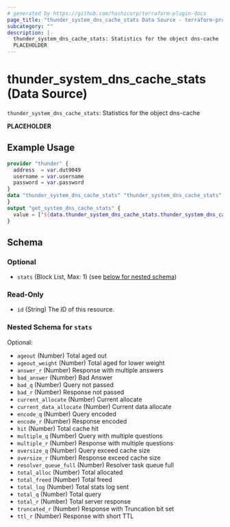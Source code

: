 ```yaml
---
# generated by https://github.com/hashicorp/terraform-plugin-docs
page_title: "thunder_system_dns_cache_stats Data Source - terraform-provider-thunder"
subcategory: ""
description: |-
  thunder_system_dns_cache_stats: Statistics for the object dns-cache
  PLACEHOLDER
---
```


# thunder_system_dns_cache_stats (Data Source)

`thunder_system_dns_cache_stats`: Statistics for the object dns-cache

__PLACEHOLDER__

## Example Usage

```terraform
provider "thunder" {
  address  = var.dut9049
  username = var.username
  password = var.password
}
data "thunder_system_dns_cache_stats" "thunder_system_dns_cache_stats" {
}
output "get_system_dns_cache_stats" {
  value = ["${data.thunder_system_dns_cache_stats.thunder_system_dns_cache_stats}"]
}
```

<!-- schema generated by tfplugindocs -->
## Schema

### Optional

- `stats` (Block List, Max: 1) (see [below for nested schema](#nestedblock--stats))

### Read-Only

- `id` (String) The ID of this resource.

<a id="nestedblock--stats"></a>
### Nested Schema for `stats`

Optional:

- `ageout` (Number) Total aged out
- `ageout_weight` (Number) Total aged for lower weight
- `answer_r` (Number) Response with multiple answers
- `bad_answer` (Number) Bad Answer
- `bad_q` (Number) Query not passed
- `bad_r` (Number) Response not passed
- `current_allocate` (Number) Current allocate
- `current_data_allocate` (Number) Current data allocate
- `encode_q` (Number) Query encoded
- `encode_r` (Number) Response encoded
- `hit` (Number) Total cache hit
- `multiple_q` (Number) Query with multiple questions
- `multiple_r` (Number) Response with multiple questions
- `oversize_q` (Number) Query exceed cache size
- `oversize_r` (Number) Response exceed cache size
- `resolver_queue_full` (Number) Resolver task queue full
- `total_alloc` (Number) Total allocated
- `total_freed` (Number) Total freed
- `total_log` (Number) Total stats log sent
- `total_q` (Number) Total query
- `total_r` (Number) Total server response
- `truncated_r` (Number) Response with Truncation bit set
- `ttl_r` (Number) Response with short TTL


